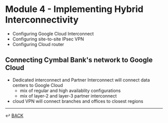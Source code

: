 # Module 4 - Implementing Hybrid Interconnectivity

* Configuring Google Cloud Interconnect
* Configuring site-to-site IPsec VPN
* Configuring Cloud router

## Connecting Cymbal Bank's network to Google Cloud

* Dedicated interconnect and Partner Interconnect will connect data centers to Google Cloud
    + mix of regular and high availablity configurations
    + mix of layer-2 and layer-3 partner interconnect
* cloud VPN will connect branches and offices to closest regions

---

↩️ [BACK](../gcp.md)
